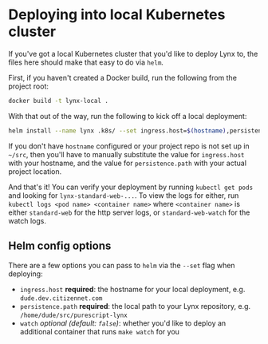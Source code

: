 # Deploying into local Kubernetes cluster

If you've got a local Kubernetes cluster that you'd like to deploy Lynx to, the files here should make that easy to do via `helm`.

First, if you haven't created a Docker build, run the following from the project root:

```bash
docker build -t lynx-local .
```

With that out of the way, run the following to kick off a local deployment:

```bash
helm install --name lynx .k8s/ --set ingress.host=$(hostname),persistence.path=/home/$USER/src/purescript-lynx,watch=true
```

If you don't have `hostname` configured or your project repo is not set up in `~/src`, then you'll have to manually substitute the value for `ingress.host` with your hostname, and the value for `persistence.path` with your actual project location.

And that's it! You can verify your deployment by running `kubectl get pods` and looking for `lynx-standard-web-...`. To view the logs for either, run `kubectl logs <pod name> <container name>` where `<container name>` is either `standard-web` for the http server logs, or `standard-web-watch` for the watch logs.

## Helm config options

There are a few options you can pass to `helm` via the `--set` flag when deploying:

- `ingress.host` **required**: the hostname for your local deployment, e.g. `dude.dev.citizennet.com`
- `persistence.path` **required**: the local path to your Lynx repository, e.g. `/home/dude/src/purescript-lynx`
- `watch` _optional (default: `false`)_: whether you'd like to deploy an additional container that runs `make watch` for you
